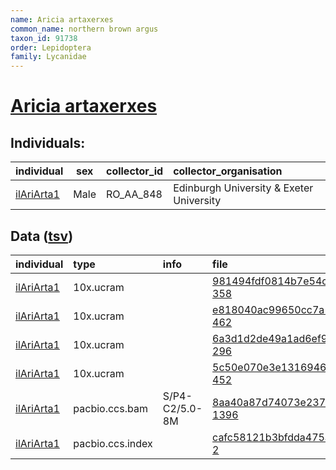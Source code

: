 ```yaml
---
name: Aricia artaxerxes
common_name: northern brown argus
taxon_id: 91738
order: Lepidoptera
family: Lycanidae
---
```


# [Aricia artaxerxes](https://www.ebi.ac.uk/ena/data/taxonomy/v1/taxon/tax-id/91738)

## Individuals:

| individual | sex | collector_id | collector_organisation |
| :--------- | :-: | :----------- | :--------------------- |
| [ilAriArta1](ilAriArta1.md) | Male | RO_AA_848 | Edinburgh University & Exeter University |

## Data ([tsv](Aricia_artaxerxes_data.tsv))

| individual | type | info | file |
| :--------- | :--- | :--- | :--- |
| [ilAriArta1](ilAriArta1.md) | 10x.ucram |  | [981494fdf0814b7e54cac4017bcca6c9-358](https://darwin.cog.sanger.ac.uk/insects/Aricia_artaxerxes/ilAriArta1/genomic_data/10x/33308_5%235.cram) |
| [ilAriArta1](ilAriArta1.md) | 10x.ucram |  | [e818040ac99650cc7a1bd6e03e509d02-462](https://darwin.cog.sanger.ac.uk/insects/Aricia_artaxerxes/ilAriArta1/genomic_data/10x/33308_5%236.cram) |
| [ilAriArta1](ilAriArta1.md) | 10x.ucram |  | [6a3d1d2de49a1ad6ef9d0e60cae6ae5d-296](https://darwin.cog.sanger.ac.uk/insects/Aricia_artaxerxes/ilAriArta1/genomic_data/10x/33308_5%237.cram) |
| [ilAriArta1](ilAriArta1.md) | 10x.ucram |  | [5c50e070e3e1316946cd3c4df870e9ee-452](https://darwin.cog.sanger.ac.uk/insects/Aricia_artaxerxes/ilAriArta1/genomic_data/10x/33308_5%238.cram) |
| [ilAriArta1](ilAriArta1.md) | pacbio.ccs.bam | S/P4-C2/5.0-8M | [8aa40a87d74073e237445acbc9b71695-1396](https://darwin.cog.sanger.ac.uk/insects/Aricia_artaxerxes/ilAriArta1/genomic_data/pacbio/m64097_200125_154846.ccs.bam) |
| [ilAriArta1](ilAriArta1.md) | pacbio.ccs.index |  | [cafc58121b3bfdda475ad825806415b3-2](https://darwin.cog.sanger.ac.uk/insects/Aricia_artaxerxes/ilAriArta1/genomic_data/pacbio/m64097_200125_154846.ccs.bam.pbi) |

